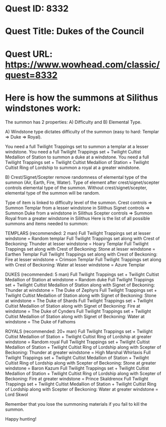 # Quest ID: 8332
# Quest Title: Dukes of the Council
# Quest URL: https://www.wowhead.com/classic/quest=8332
# Here is how the summons at Silithus windstones work:

The summon has 2 properties: A) Difficulty and B) Elemental Type.

A) Windstone type dictates difficulty of the summon (easy to hard: Templar => Duke => Royal).

You need a full Twilight Trappings set to summon a templar at a lesser windstone.
You need a full Twilight Trappings set +  Twilight Cultist Medallion of Station to summon a duke at a windstone.
You need a full Twilight Trappings set +  Twilight Cultist Medallion of Station +  Twilight Cultist Ring of Lordship to summon a royal at a greater windstone.

B) Crest/Signet/Scepter remove randomness of elemental type of the summon (Air, Earth, Fire, Water). Type of element after crest/signet/scepter controls elemental type of the summon. Without crest/signet/scepter, elemental type of the summon will be random.

Type of item is linked to difficulty level of the summon.
Crest controls => Summon Templar from a lesser windstone in Silithus
Signet controls => Summon Duke from a windstone in Silithus
Scepter controls => Summon Royal from a greater windstone in Silithus
Here is the list of all possible summons and items needed to summon:

TEMPLARS (recommended: 2 man)
Full Twilight Trappings set at lesser windstone = Random templar
Full Twilight Trappings set along with  Crest of Beckoning: Thunder at lesser windstone = Hoary Templar
Full Twilight Trappings set along with  Crest of Beckoning: Stone at lesser windstone = Earthen Templar
Full Twilight Trappings set along with  Crest of Beckoning: Fire at lesser windstone = Crimson Templar
Full Twilight Trappings set along with  Crest of Beckoning: Water at lesser windstone = Azure Templar

DUKES (recommended: 5 man)
Full Twilight Trappings set +  Twilight Cultist Medallion of Station at windstone = Random duke
Full Twilight Trappings set +  Twilight Cultist Medallion of Station along with  Signet of Beckoning: Thunder at windstone = The Duke of Zephyrs
Full Twilight Trappings set +  Twilight Cultist Medallion of Station along with  Signet of Beckoning: Stone at windstone = The Duke of Shards
Full Twilight Trappings set +  Twilight Cultist Medallion of Station along with  Signet of Beckoning: Fire at windstone = The Duke of Cynders
Full Twilight Trappings set +  Twilight Cultist Medallion of Station along with  Signet of Beckoning: Water at windstone = The Duke of Fathoms

ROYALS (recommended: 20+ man)
Full Twilight Trappings set +  Twilight Cultist Medallion of Station +  Twilight Cultist Ring of Lordship at greater windstone = Random royal
Full Twilight Trappings set +  Twilight Cultist Medallion of Station +  Twilight Cultist Ring of Lordship along with  Scepter of Beckoning: Thunder at greater windstone = High Marshal Whirlaxis
Full Twilight Trappings set +  Twilight Cultist Medallion of Station +  Twilight Cultist Ring of Lordship along with  Scepter of Beckoning: Stone at greater windstone = Baron Kazum
Full Twilight Trappings set +  Twilight Cultist Medallion of Station +  Twilight Cultist Ring of Lordship along with  Scepter of Beckoning: Fire at greater windstone = Prince Skaldrenox
Full Twilight Trappings set +  Twilight Cultist Medallion of Station +  Twilight Cultist Ring of Lordship along with  Scepter of Beckoning: Water at greater windstone = Lord Skwol



Remember that you lose the summoning materials if you fail to kill the summon.

Happy hunting!